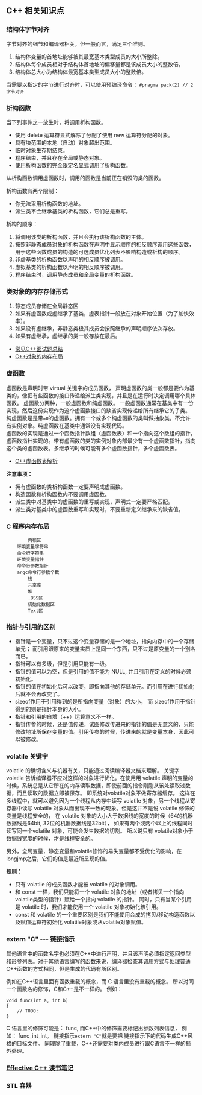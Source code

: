 ## C++ 相关知识点

### 结构体字节对齐
字节对齐的细节和编译器相关，但一般而言，满足三个准则。 
1. 结构体变量的首地址能够被其最宽基本类型成员的大小所整除。 
2. 结构体每个成员相对于结构体首地址的偏移量都是该成员大小的整数倍。
3. 结构体总大小为结构体最宽基本类型成员大小的整数倍。 

当需要以指定的字节进行对齐时，可以使用预编译命令： `#pragma pack(2) // 2字节对齐`

### 析构函数
当下列事件之一放生时，将调用析构函数。
- 使用 delete 运算符显式解除了分配了使用 new 运算符分配的对象。
- 具有块范围的本地（自动）对象超出范围。
- 临时对象生存期结束。 
- 程序结束，并且存在全局或静态对象。 
- 使用析构函数的完全限定名显式调用了析构函数。 

从析构函数调用虚函数时，调用的函数是当前正在销毁的类的函数。 <br/>

析构函数有两个限制：
- 你无法采用析构函数的地址。
- 派生类不会继承基类的析构函数，它们总是重写。

析构的顺序：
1. 将调用该类的析构函数，并且会执行该析构函数的主体。
2. 按照非静态成员对象的析构函数在声明中显示顺序的相反顺序调用这些函数，用于这些函数成员的构造的可选成员优化列表不影响构造或析构的顺序。
3. 非虚基类的析构函数以声明的相反顺序被调用。
4. 虚拟基类的析构函数以声明的相反顺序被调用。 
5. 程序结束时，调用静态成员和全局变量的析构函数。

### 类对象的内存存储形式
1. 静态成员存储在全局静态区
2. 如果有虚函数或虚继承了基类，虚表指针一般放在对象开始位置（为了加快效率）。 
3. 如果没有虚继承，非静态类极其成员会按照继承的声明顺序依次存放。
4. 如果有虚继承，虚继承的类一般存放在最后。

- [常见C++面试题总结](http://www.cnblogs.com/LUO77/p/5771237.html)
- [C++对象的内存布局](https://coolshell.cn/articles/12176.html)

### 虚函数
虚函数是声明时带 virtual 关键字的成员函数， 声明虚函数的类一般都是要作为基类的，像把有些函数的接口传递给派生类实现，并且是在运行时决定调用哪个具体函数。 虚函数分两种，一般虚函数和纯虚函数。 一般虚函数通常在基类中有一份实现，然后这份实现作为这个虚函数接口的缺省实现传递给所有继承它的子类。 纯虚函数是是带`=0`的虚函数。拥有一个或多个纯虚函数的类叫做抽象类，不允许有实例对象。纯虚函数在基类中通常没有实现代码。 <br/>
虚函数的实现是通过一个函数指针数组（虚函数表）和一个指向这个数组的指针，虚函数指针实现的。带有虚函数的类的实例对象内部最少有一个虚函数指针，指向这个类的虚函数表。多继承的时候可能有多个虚函数指针，多个虚函数表。 

- [C++虚函数表解析](https://coolshell.cn/articles/12165.html)

**注意事项：**
- 拥有虚函数的类析构函数一定要声明成虚函数。
- 构造函数和析构函数内不要调用虚函数。
- 派生类中对基类中的虚函数的重写或实现，声明式一定要严格匹配。 
- 派生类对基类中的虚函数重写和实现时，不要重新定义继承来的缺省值。 

### C 程序内存布局

```
		内核区
	环境变量字符串
	命令行字符串
	环境变量指针
	命令行参数指针
	argc命令行参数个数
		栈
		共享库
		堆
		.BSS区
		初始化数据区
		Text区
```

### 指针与引用的区别

- 指针是一个变量，只不过这个变量存储的是一个地址，指向内存中的一个存储单元； 而引用跟原来的变量实质上是同一个东西，只不过是原变量的一个别名而已。 
- 指针可以有多级，但是引用只能有一级。 
- 指针的值可以为空，但是引用的值不能为 NULL, 并且引用在定义的时候必须初始化。 
- 指针的值在初始化后可以改变，即指向其他的存储单元。而引用在进行初始化后就不会再改变了。
- sizeof作用于引用得到的是所指向变量（对象）的大小， 而 sizeof作用于指针得到的则是指针本身的大小。
- 指针和引用的自增（++）运算意义不一样。
- 指针传参的时候，还是值传递，试图修改传进来的指针的值是无意义的，只能修改地址所保存变量的值。引用传参的时候，传进来的就是变量本身，因此可以被修改。


### volatile 关键字
volatile 的确切含义与机器有关，只能通过阅读编译器文档来理解。
关键字 volatile 告诉编译器不应对这样的对象进行优化。在使用用 volatile 声明的变量的时候，系统总是从它所在的内存读取数据，即使前面的指令刚刚从该处读取过数据，而且读取的数据立即被保存。 即系统对volatile对象不做寄存器缓存。 这样在多线程中，就可以避免因为一个线程从内存中读写 volatile 对象，另一个线程从寄存器中读写 volatile 对象从而出现不一致的现象。但是这并不是说 volatile 修饰的变量是线程安全的， 在 volatile 对象的大小大于数据线的宽度的时候（64的机器数据线是64bit, 32位的机器数据线是32bit）， 如果有两个或两个以上的线程同时读写同一个volatile 对象，可能会发生数据的切割。 所以说只有 volatile对象小于数据线宽度的时候，才是线程安全的。

另外，全局变量，静态变量和volatile修饰的易失变量都不受优化的影响，在 longjmp之后，它们的值是最近所呈现的值。 

**规则：**
- 只有 volatile 的成员函数才能被 volatile 的对象调用。
- 和 const 一样，我们只能将一个 volatile 对象的地址（或者拷贝一个指向 volatile类型的指针）赋给一个指向 volatile 的指针。 同时，只有当某个引用是 volatile 时，我们才能使用一个 volatile 对象初始化该引用。
- const 和 volatile 的一个重要区别是我们不能使用合成的拷贝/移动构造函数以及赋值运算符初始化 volatile对象或从volatile对象赋值。

### extern "C" --- 链接指示
其他语言中的函数名字也必须在C++中进行声明，并且该声明必须指定返回类型和形参列表。对于其他语言编写的函数来说，编译器检查其调用方式与处理普通C++函数的方式相同，但是生成的代码有所区别。

例如在C++语言里面有函数重载的概念，而 C 语言里没有重载的概念。 所以对同一个函数名的修饰，C和C++是不一样的。 例如：
```
void func(int a, int b)
{
	// TODO:
}
```
C 语言里的修饰可能是： func, 而C++中的修饰需要标记出参数列表信息， 例如： func_int_int。 链接指示`extern "C"`就是要把 链接指示下的代码生成C++风格的目标文件。 
同理除了重载，C++还需要对类内成员进行跟C语言不一样的额外处理。 


### [Effective C++ 读书笔记]()




### STL 容器




